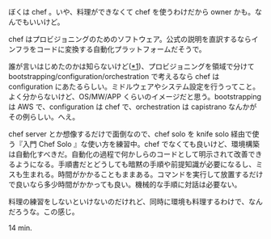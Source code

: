 ぼくは chef 。いや、料理ができなくて chef を使うわけだから owner かも。なんでもいいけど。

chef はプロビジョニングのためのソフトウェア。公式の説明を直訳するならインフラをコードに変換する自動化プラットフォームだそうで。

誰が言いはじめたのかは知らないけど([\*1][ref1])、プロビジョニングを領域で分けて bootstrapping/configuration/orchestration で考えるなら chef は configuration にあたるらしい。ミドルウェアやシステム設定を行うってこと。よく分からないけど、OS/MW/APP くらいのイメージだと思う。bootstrapping は AWS で、configuration は chef で、orchestration は capistrano なんかがその例らしい。へえ。

chef server とか想像するだけで面倒なので、chef solo を knife solo 経由で使う『入門 Chef Solo 』な使い方を練習中。chef でなくても良いけど、環境構築は自動化すべきだ。自動化の過程で何かしらのコードとして明示されて改善できるようになる。手順書だとどうしても暗黙の手順や前提知識が必要になるし、ミスも生まれる。時間がかかることもままある。コマンドを実行して放置するだけで良いなら多少時間がかかっても良い。機械的な手順に対話は必要ない。

料理の練習をしないといけないのだけれど、同時に環境も料理するわけで、なんだろうな。この感じ。

14 min.

[ref1]: http://mizzy.org/blog/2010/03/26/1/

